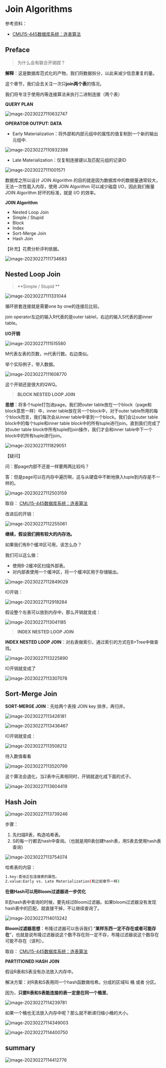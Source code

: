 # Join Algorithms

参考资料：

- [CMU15-445数据库系统：连表算法](https://gaozhiyuan.net/database/cmu-database-systems-join-algorithms.html)

## Preface



> 为什么会有联合开销捏？

**解释**：这是数据库范式化的产物，我们将数据拆分，以此来减少信息重复的量。



这个章节，我们会去关注⼀次只**join两个表**的情况。

我们将专注于使用内等连接算法来执行二进制连接（两个表）

**QUERY PLAN**

![image-20230227110632747](Join-Algorithms.assets/image-20230227110632747.png)

**OPERATOR OUTPUT: DATA**

-  Early Materialization：将外部和内部元组中的属性的值复制到一个新的输出元组中.

![image-20230227110932398](Join-Algorithms.assets/image-20230227110932398.png)

-  Late Materialization：仅复制连接键以及匹配元组的记录ID

![image-20230227111001571](Join-Algorithms.assets/image-20230227111001571.png)



数据库之所以设计 JOIN Algorithm 的目的就是因为数据库中的数据量通常较大，无法一次性载入内存，使用 JOIN Algorithm 可以减少磁盘 I/O，因此我们衡量 JOIN Algorithm 好坏的标准，就是 I/O 的效率。

**JOIN Algorithm**

-  Nested Loop Join
  - Simple / Stupid 
  - Block 
  - Index 
- Sort-Merge Join 
- Hash Join

【补充】花费分析评判依据。

![image-20230227111734683](Join-Algorithms.assets/image-20230227111734683.png)

## Nested Loop Join

> **Simple / Stupid **

![image-20230227111331044](Join-Algorithms.assets/image-20230227111331044.png)

循环嵌套连接就是需要one by one的连接后比较。

join operator左边的输入R代表的是outer tablel，右边的输入S代表的是inner table。

**I/O开销**

![image-20230227111515580](Join-Algorithms.assets/image-20230227111515580.png)

M代表左表的页数，m代表行数。右边类似。

举个实际例子，带入数据。

![image-20230227111608770](Join-Algorithms.assets/image-20230227111608770.png)

这个开销还是很大的QWQ。

> **BLOCK NESTED LOOP JOIN**

**思想**：将多个tuple打包进page。我们把outer table放在⼀个block（page和block意思一样）中，inner table放在另⼀个block中，对于outer table所⽤的每个block⽽⾔，我们每次会从inner table中拿到⼀个block。我们会让outer table block中的每个tuple和inner table block中的所有tuple进⾏join。直到我们完成了对outer table block中所有tuple的join操作，我们才会和inner table中下⼀个block中的所有tuple进⾏join。

![image-20230227111829051](Join-Algorithms.assets/image-20230227111829051.png)

【疑问】

问：那page内部不还是一样要两两比较吗？

答：但是page可以在内存中遍历啊，这与从硬盘中不断地换入tuple到内存是不一样的。

![image-20230227112503159](Join-Algorithms.assets/image-20230227112503159.png)

取自： [CMU15-445数据库系统：连表算法](https://gaozhiyuan.net/database/cmu-database-systems-join-algorithms.html)

改进后的开销：

![image-20230227112255061](Join-Algorithms.assets/image-20230227112255061.png)

**继续，假设我们拥有较大的内存池。**

如果我们有B个缓冲区可用，该怎么办？

我们可以这么做：

- 使用B-2缓冲区扫描外部表。
- 对内部表使用一个缓冲区，将一个缓冲区用于存储输出。

![image-20230227112849029](Join-Algorithms.assets/image-20230227112849029.png)

IO开销：

![image-20230227112918284](Join-Algorithms.assets/image-20230227112918284.png)

假设整个左表可以放到内存中，那么开销就变成：

![image-20230227113041185](Join-Algorithms.assets/image-20230227113041185.png)

> **INDEX NESTED LOOP JOIN**

**INDEX NESTED LOOP JOIN**：对右表做索引，通过索引的方式在B+Tree中做查找。

![image-20230227113225890](Join-Algorithms.assets/image-20230227113225890.png)

IO开销就变成了

![image-20230227113307078](Join-Algorithms.assets/image-20230227113307078.png)

## Sort-Merge Join

**SORT-MERGE JOIN**：先给两个表按 JOIN key 排序，再归并。



![image-20230227113426181](Join-Algorithms.assets/image-20230227113426181.png)

![image-20230227113436467](Join-Algorithms.assets/image-20230227113436467.png)

IO开销就变成：

![image-20230227113508212](Join-Algorithms.assets/image-20230227113508212.png)

待入数值看看

![image-20230227113520799](Join-Algorithms.assets/image-20230227113520799.png)

这个算法会退化，当2表中元素相同时，开销就退化成下面的式子。



![image-20230227113604419](Join-Algorithms.assets/image-20230227113604419.png)

## Hash Join

![image-20230227113739246](Join-Algorithms.assets/image-20230227113739246.png)

步骤：

1. 先扫描R表，构造哈希表。
2. S的每一行都去hash中查询。（也就是用R表创建hash表，用S表去使用hash表查询）

![image-20230227113754074](Join-Algorithms.assets/image-20230227113754074.png)

哈希表的内容：

```bash
1.key:查询正在连接表的属性。
2.value:Early vs. Late Materialization(和之前章节一样)
```

**在做Hash可以用Bloom过滤器进一步优化**

B去hash表中查询的时候，要先经过Bloom过滤器。如果bloom过滤器没有发现hash表中的匹配，就直接干掉，不让继续查询了。

![image-20230227114013242](Join-Algorithms.assets/image-20230227114013242.png)

**Bloom过滤器思想**：布隆过滤器可以告诉我们 “**某样东西一定不存在或者可能存在**”，也就是说布隆过滤器说这个数不存在则一定不存，布隆过滤器说这个数存在可能不存在（误判）。

取自： [CMU15-445数据库系统：连表算法](https://gaozhiyuan.net/database/cmu-database-systems-join-algorithms.html)

**PARTITIONED HASH JOIN**

假设R表和S表没有办法放入内存中。

解决方案：对R表和S表用同一个hash函数做哈希。分成的区域叫 桶 或者 分区。

因为，**只要R表和S表能连接的表一定是在同一个桶里**。

![image-20230227114239781](Join-Algorithms.assets/image-20230227114239781.png)

如果一个桶也无法放入内存中呢？那么就不断递归缩小桶的大小。

![image-20230227114349003](Join-Algorithms.assets/image-20230227114349003.png)

![image-20230227114400750](Join-Algorithms.assets/image-20230227114400750.png)

## summary

![image-20230227114412776](Join-Algorithms.assets/image-20230227114412776.png)